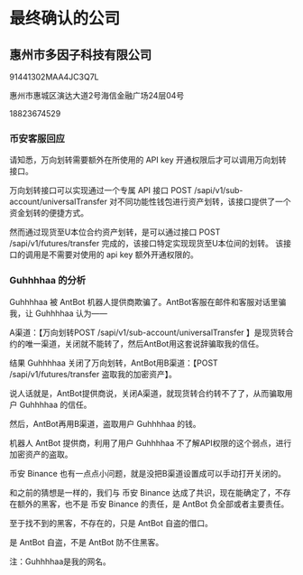 # 最终确认的公司

## 惠州市多因子科技有限公司

91441302MAA4JC3Q7L

惠州市惠城区演达大道2号海信金融广场24层04号

18823674529

### 币安客服回应

请知悉，万向划转需要额外在所使用的 API key 开通权限后才可以调用万向划转接口。

万向划转接口可以实现通过一个专属 API 接口 POST /sapi/v1/sub-account/universalTransfer 对不同功能性钱包进行资产划转，该接口提供了一个资金划转的便捷方式。

然而通过现货至U本位合约资产划转，是可以通过接口 POST /sapi/v1/futures/transfer 完成的，该接口特定实现现货至U本位间的划转。 该接口的调用是不需要对使用的 api key 额外开通权限的。

### Guhhhhaa 的分析

Guhhhhaa 被 AntBot 机器人提供商欺骗了。AntBot客服在邮件和客服对话里骗我，让 Guhhhhaa 认为——

A渠道：【万向划转POST /sapi/v1/sub-account/universalTransfer 】是现货转合约的唯一渠道，关闭就不能转了，然后AntBot用这套说辞骗取我的信任。

结果 Guhhhhaa 关闭了万向划转，AntBot用B渠道：【POST /sapi/v1/futures/transfer 盗取我的加密资产】。

说人话就是，AntBot提供商说，关闭A渠道，就现货转合约转不了了，从而骗取用户 Guhhhhaa 的信任。

然后，AntBot再用B渠道，盗取用户 Guhhhhaa 的钱。

机器人 AntBot 提供商，利用了用户 Guhhhhaa 不了解API权限的这个弱点，进行加密资产的盗取。

币安 Binance 也有一点点小问题，就是没把B渠道设置成可以手动打开关闭的。

和之前的猜想是一样的，我们与 币安 Binance 达成了共识，现在能确定了，不存在额外的黑客，也不是 币安 Binance 的责任，是 AntBot 负全部或者主要责任。

至于找不到的黑客，不存在的，只是 AntBot 自盗的借口。

是 AntBot 自盗，不是 AntBot 防不住黑客。

注：Guhhhhaa是我的网名。